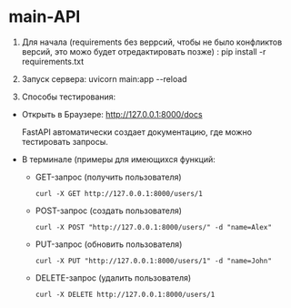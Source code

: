 # main-API

1. Для начала (requirements без веррсий, чтобы не было конфликтов версий, это можо будет отредактировать позже) :
pip install -r requirements.txt 

2. Запуск сервера:
uvicorn main:app --reload

3. Способы тестирования:
- Открыть в Браузере:
http://127.0.0.1:8000/docs

    FastAPI автоматически создает документацию, где можно тестировать запросы.
- В терминале (примеры для имеющихся функций:

  - GET-запрос (получить пользователя)
 
    ```curl -X GET http://127.0.0.1:8000/users/1```

  - POST-запрос (создать пользователя)
 
    ```curl -X POST "http://127.0.0.1:8000/users/" -d "name=Alex"```

  - PUT-запрос (обновить пользователя)
 
    ```curl -X PUT "http://127.0.0.1:8000/users/1" -d "name=John"```

  - DELETE-запрос (удалить пользователя)
 
    ```curl -X DELETE http://127.0.0.1:8000/users/1```
